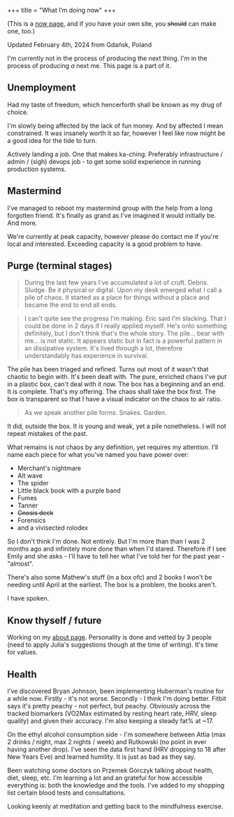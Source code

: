 +++
title = "What I’m doing now"
+++

(This is a [now page](https://nownownow.com/about), and if you have your own site, you ~~should~~ can make one, too.) 

Updated February 4th, 2024 from Gdańsk, Poland
<!--- TODO: do some build magic so that this is worked out from commit-->
<!--- or is updating the date part of the fun? :D -->

I'm currently not in the process of producing the next thing. I'm in the process of producing *a* next me. This page is a part of it.

## Unemployment
Had my taste of freedom, which hencerforth shall be known as my drug of choice.

I'm slowly being affected by the lack of fun money. And by affected I mean constrained. It was insanely worth it so far, however I feel like now might be a good idea for the tide to turn.

Actively landing a job. One that makes ka-ching. Preferably infrastructure / admin / (sigh) devops job - to get some solid experience in running production systems.

## Mastermind

I've managed to reboot my mastermind group with the help from a long forgotten friend. It's finally as grand as I've imagined it would initially be. And more.

We're currently at peak capacity, however please do contact me if you're local and interested. Exceeding capacity is a good problem to have.

## Purge (terminal stages)
> During the last few years I've accumulated a lot of cruft. Debris. Sludge. Be it physical or digital. Upon my desk emerged what I call a pile of chaos. It started as a place for things without a place and became the end to end all ends.

> I can't quite see the progress I'm making. Eric said I'm slacking. That I could be done in 2 days if I really applied myself. He's onto something definitely, but I don't think that's the whole story. The pile... bear with me... is not static. It appears static but in fact is a powerful pattern in an dissipative system. It's lived through a lot, therefore understandably has experience in survival.

The pile has been triaged and refined. Turns out most of it wasn't that chaotic to begin with. It's been dealt with. The pure, enriched chaos I've put in a plastic box, can't deal with it now. The box has a beginning and an end. It is complete. That's my offering. The chaos shall take the box first. The box is transparent so that I have a visual indicator on the chaos to air ratio.

> As we speak another pile forms. Snakes. Garden.

It did, outside the box. It is young and weak, yet a pile nonetheless. I will not repeat mistakes of the past.

What remains is not chaos by any definition, yet requires my attention. I'll name each piece for what you've named you have power over:
- Merchant's nightmare
- Alt wave
- The spider
- Little black book with a purple band
- Fumes
- Tanner
- ~~Gnosis deck~~
- Forensics
- and a vivisected rolodex

So I don't think I'm done. Not entirely. But I'm more than than I was 2 months ago and infinitely more done than when I'd stared. Therefore if I see Emily and she asks - I'll have to tell her what I've told her for the past year - "almost".

There's also some Mathew's stuff (in a box ofc) and 2 books I won't be needing until April at the earliest. The box is a problem, the books aren't.

I have spoken.

## Know thyself / future
Working on my [about page](/about). Personality is done and vetted by 3 people (need to apply Julia's suggestions though at the time of writing). It's time for values.

## Health
I've discovered Bryan Johnson, been implementing Huberman's routine for a while now. Firstly - it's not worse. Secondly - I think I'm doing better. Fitbit says it's pretty peachy - not perfect, but peachy. Obviously across the tracked biomarkers (VO2Max estimated by resting heart rate, HRV, sleep quality) and given their accuracy. I'm also keeping a steady fat% at ~17.

On the ethyl alcohol consumption side - I'm somewhere between Attia (max 2 drinks / night, max 2 nights / week) and Rutkowski (no point in ever having another drop). I've seen the data first hand (HRV dropping to 18 after New Years Eve) and learned humility. It is just as bad as they say.

Been watching some doctors on Przemek Górczyk talking about health, diet, sleep, etc. I'm learning a lot and an grateful for how accessible everything is: both the knowledge and the tools. I've added to my shopping list certain blood tests and consultations.

Looking keenly at meditation and getting back to the mindfulness exercise.
